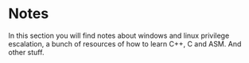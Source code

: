 # Notes

In this section you will find notes about windows and linux privilege escalation, a bunch of resources of how to learn C++, C and ASM. And other stuff.
